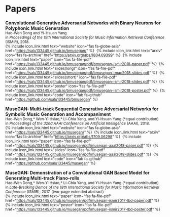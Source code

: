 # Papers

__Convolutional Generative Adversarial Networks with Binary Neurons for Polyphonic Music Generation__<br>
<span style="font-size:smaller;">
  Hao-Wen Dong and Yi-Hsuan Yang<br>
  in _Proceedings of the 19th International Society for Music Information Retrieval Conference_ (ISMIR), 2018.<br>
  {% include icon_link.html text="website" icon="fas fa-globe-asia" href="https://salu133445.github.io/bmusegan/" %}&nbsp;
  {% include icon_link.html text="arxiv" icon="fas fa-archive" href="https://arxiv.org/abs/1804.09399" %}&nbsp;
  {% include icon_link.html text="paper" icon="fas fa-file-pdf" href="https://salu133445.github.io/bmusegan/pdf/bmusegan-ismir2018-paper.pdf" %}&nbsp;
  {% include icon_link.html text="slides(long)" icon="fas fa-file-pdf" href="https://salu133445.github.io/bmusegan/pdf/bmusegan-tmac2018-slides.pdf" %}&nbsp;
  {% include icon_link.html text="slides(short)" icon="fas fa-file-pdf" href="https://salu133445.github.io/bmusegan/pdf/bmusegan-ismir2018-slides.pdf" %}&nbsp;
  {% include icon_link.html text="poster" icon="fas fa-file-pdf" href="https://salu133445.github.io/bmusegan/pdf/bmusegan-ismir2018-poster.pdf" %}&nbsp;
  {% include icon_link.html text="code" icon="fab fa-github" href="https://github.com/salu133445/bmusegan" %}
</span>

__MuseGAN: Multi-track Sequential Generative Adversarial Networks for Symbolic Music Generation and Accompaniment__<br>
<span style="font-size:smaller;">
  Hao-Wen Dong,\* Wen-Yi Hsiao,\* Li-Chia Yang, and Yi-Hsuan Yang (\*equal contribution)<br>
  in _Proceedings of the 32nd AAAI Conference on Artificial Intelligence_ (AAAI), 2018.<br>
  {% include icon_link.html text="website" icon="fas fa-globe-asia" href="https://salu133445.github.io/musegan/" %}&nbsp;
  {% include icon_link.html text="arxiv" icon="fas fa-archive" href="https://arxiv.org/abs/1709.06298" %}&nbsp;
  {% include icon_link.html text="paper" icon="fas fa-file-pdf" href="https://salu133445.github.io/musegan/pdf/musegan-aaai2018-paper.pdf" %}&nbsp;
  {% include icon_link.html text="slides" icon="fas fa-file-pdf" href="https://salu133445.github.io/musegan/pdf/musegan-aaai2018-slides.pdf" %}&nbsp;
  {% include icon_link.html text="code" icon="fab fa-github" href="https://github.com/salu133445/musegan" %}
</span>

__MuseGAN: Demonstration of a Convolutional GAN Based Model for Generating Multi-track Piano-rolls__<br>
<span style="font-size:smaller;">
  Hao-Wen Dong,\* Wen-Yi Hsiao,\* Li-Chia Yang, and Yi-Hsuan Yang (\*equal contribution)<br>
  in _Late-Breaking Demos of the 18th International Society for Music Information Retrieval Conference_ (ISMIR), 2017. (two-page extended abstract)<br>
  {% include icon_link.html text="paper" icon="fas fa-file-pdf" href="https://salu133445.github.io/musegan/pdf/musegan-ismir2017-lbd-paper.pdf" %}&nbsp;
  {% include icon_link.html text="poster" icon="fas fa-file-pdf" href="https://salu133445.github.io/musegan/pdf/musegan-ismir2017-lbd-poster.pdf" %}
</span>
